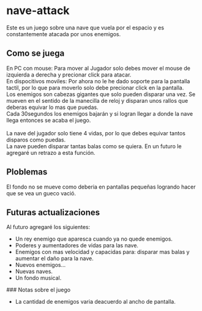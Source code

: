 # nave-attack
Este es un juego sobre una nave que vuela por el espacio y es constantemente atacada por unos enemigos.<br/>
## Como se juega
En PC con mouse: Para mover al Jugador solo debes mover el mouse de izquierda a derecha y precionar click para atacar.<br/>
En dispocitivos moviles: Por ahora no le he dado soporte para la pantalla tactil, por lo que para moverlo solo debe precionar click en la pantalla.<br/>
Los enemigos son cabezas gigantes que solo pueden disparar una vez. Se mueven en el sentido de la manecilla de reloj y disparan unos rallos que deberas equivar lo mas que puedas.<br/>
Cada 30segundos los enemigos bajarán y si logran llegar a donde la nave llega entonces se acaba el juego.<br/>
<br/>
La nave del jugador solo tiene 4 vidas, por lo que debes equivar tantos disparos como puedas.<br/>
La nave pueden disparar tantas balas como se quiera. En un futuro le agregaré un retrazo a esta función.
## Ploblemas
El fondo no se mueve como deberia en pantallas pequeñas logrando hacer que se vea un gueco vació.
## Futuras actualizaciones
Al futuro agregaré los siguientes:
<ul>
   <li>
     Un rey enemigo que aparesca cuando ya no quede enemigos.
   </li>
   <li>
     Poderes y aumentadores de vidas para las nave.
   </li>
   <li>
     Enemigos con mas velocidad y capacidas para: disparar mas balas y aumentar el daño para la nave.
   </li>
   <li>
     Nuevos enemigos...
   </li>
   <li>
     Nuevas naves.
   </li>
   <li>
     Un fondo musical.
   </li>
</ul>
### Notas sobre el juego
<ul>
  <li>
     La cantidad de enemigos varia deacuerdo al ancho de pantalla.
  </li>
</ul>
